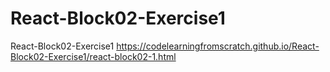 # React-Block02-Exercise1
React-Block02-Exercise1 https://codelearningfromscratch.github.io/React-Block02-Exercise1/react-block02-1.html
